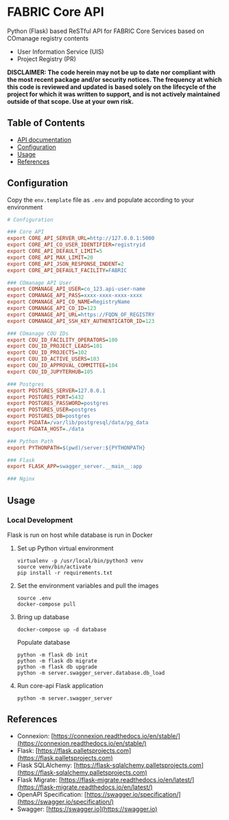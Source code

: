 # FABRIC Core API

Python (Flask) based ReSTful API for FABRIC Core Services based on COmanage registry contents

- User Information Service (UIS)
- Project Registry (PR)

**DISCLAIMER: The code herein may not be up to date nor compliant with the most recent package and/or security notices. The frequency at which this code is reviewed and updated is based solely on the lifecycle of the project for which it was written to support, and is not actively maintained outside of that scope. Use at your own risk.**

## Table of Contents

- [API documentation](./docs/README.md)
- [Configuration](#config)
- [Usage](#usage)
- [References](#references)

## <a name="config"></a>Configuration

Copy the `env.template` file as `.env` and populate according to your environment

```ini
# Configuration

### Core API
export CORE_API_SERVER_URL=http://127.0.0.1:5000
export CORE_API_CO_USER_IDENTIFIER=registryid
export CORE_API_DEFAULT_LIMIT=5
export CORE_API_MAX_LIMIT=20
export CORE_API_JSON_RESPONSE_INDENT=2
export CORE_API_DEFAULT_FACILITY=FABRIC

### COmanage API User
export COMANAGE_API_USER=co_123.api-user-name
export COMANAGE_API_PASS=xxxx-xxxx-xxxx-xxxx
export COMANAGE_API_CO_NAME=RegistryName
export COMANAGE_API_CO_ID=123
export COMANAGE_API_URL=https://FQDN_OF_REGISTRY
export COMANAGE_API_SSH_KEY_AUTHENTICATOR_ID=123

### COmanage COU IDs
export COU_ID_FACILITY_OPERATORS=100
export COU_ID_PROJECT_LEADS=101
export COU_ID_PROJECTS=102
export COU_ID_ACTIVE_USERS=103
export COU_ID_APPROVAL_COMMITTEE=104
export COU_ID_JUPYTERHUB=105

### Postgres
export POSTGRES_SERVER=127.0.0.1
export POSTGRES_PORT=5432
export POSTGRES_PASSWORD=postgres
export POSTGRES_USER=postgres
export POSTGRES_DB=postgres
export PGDATA=/var/lib/postgresql/data/pg_data
export PGDATA_HOST=./data

### Python Path
export PYTHONPATH=$(pwd)/server:${PYTHONPATH}

### Flask
export FLASK_APP=swagger_server.__main__:app

### Nginx
```

## <a name="usage"></a>Usage

### Local Development

Flask is run on host while database is run in Docker

1. Set up Python virtual environment

    ```console
    virtualenv -p /usr/local/bin/python3 venv
    source venv/bin/activate
    pip install -r requirements.txt
    ```

2. Set the environment variables and pull the images

    ```console
    source .env
    docker-compose pull
    ```

3. Bring up database

    ```console
    docker-compose up -d database
    ```

    Populate database
    
    ```console
    python -m flask db init
    python -m flask db migrate
    python -m flask db upgrade
    python -m server.swagger_server.database.db_load
    ```

4. Run core-api Flask application

    ```console
    python -m server.swagger_server
    ```


## <a name="references"></a>References

- Connexion: [https://connexion.readthedocs.io/en/stable/](https://connexion.readthedocs.io/en/stable/)
- Flask: [https://flask.palletsprojects.com](https://flask.palletsprojects.com)
- Flask SQLAlchemy: [https://flask-sqlalchemy.palletsprojects.com](https://flask-sqlalchemy.palletsprojects.com)
- Flask Migrate: [https://flask-migrate.readthedocs.io/en/latest/](https://flask-migrate.readthedocs.io/en/latest/)
- OpenAPI Specification: [https://swagger.io/specification/](https://swagger.io/specification/)
- Swagger: [https://swagger.io](https://swagger.io)


